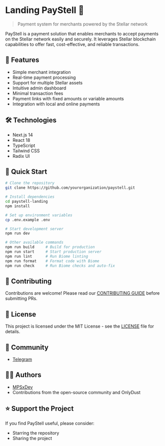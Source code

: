 # Landing PayStell 💫

> Payment system for merchants powered by the Stellar network

PayStell is a payment solution that enables merchants to accept payments on the Stellar network easily and securely. It leverages Stellar blockchain capabilities to offer fast, cost-effective, and reliable transactions.

## 🚀 Features

- Simple merchant integration
- Real-time payment processing
- Support for multiple Stellar assets
- Intuitive admin dashboard
- Minimal transaction fees
- Payment links with fixed amounts or variable amounts
- Integration with local and online payments

## 🛠️ Technologies

- Next.js 14
- React 18
- TypeScript
- Tailwind CSS
- Radix UI

## 🏁 Quick Start

```bash
# Clone the repository
git clone https://github.com/yourorganization/paystell.git

# Install dependencies
cd paystell-landing
npm install

# Set up environment variables
cp .env.example .env

# Start development server
npm run dev

# Other available commands
npm run build     # Build for production
npm run start     # Start production server
npm run lint      # Run Biome linting
npm run format    # Format code with Biome
npm run check     # Run Biome checks and auto-fix
```

## 🤝 Contributing

Contributions are welcome! Please read our [CONTRIBUTING GUIDE](https://github.com/PayStell/paystell-website/blob/main/CONTRIBUTORS_GUIDE.md) before submitting PRs.

## 📄 License

This project is licensed under the MIT License - see the [LICENSE](LICENSE) file for details.

## 💬 Community

- [Telegram](https://t.me/paystelldev)

## 🧑‍💻 Authors
- [MPSxDev](https://github.com/MPSxDev)
- Contributions from the open-source community and OnlyDust

## ⭐ Support the Project

If you find PayStell useful, please consider:
- Starring the repository
- Sharing the project
